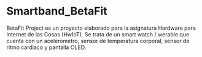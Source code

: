 # Smartband_BetaFit
BetaFit Project es un proyecto elaborado para la asignatura Hardware para Internet de las Cosas (HwIoT). Se trata de un smart watch / werable que cuenta con un acelerometro, sensor de temperatura corporal, sensor de ritmo cardiaco y pantalla OLED.
